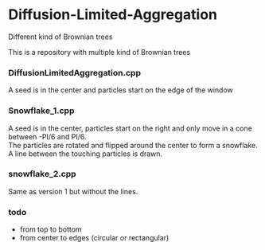 # Diffusion-Limited-Aggregation
Different kind of Brownian trees

This is a repository with multiple kind of Brownian trees


### DiffusionLimitedAggregation.cpp
A seed is in the center and particles start on the edge of the window

### Snowflake_1.cpp
A seed is in the center, particles start on the right and only move in a cone between -PI/6 and PI/6.  
The particles are rotated and flipped around the center to form a snowflake.  
A line between the touching particles is drawn.  

### snowflake_2.cpp
Same as version 1 but without the lines.  

### todo
 - from top to bottom
 - from center to edges (circular or rectangular)
 
